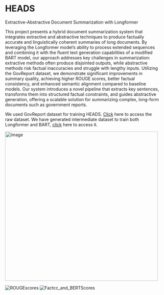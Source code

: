 # HEADS
Extractive-Abstractive Document Summarization with Longformer

This project presents a hybrid document summarization system that integrates extractive and abstractive techniques to produce factually accurate and linguistically coherent summaries of long documents. By leveraging the Longformer model’s ability to process extended sequences and combining it with the fluent text generation capabilities of a modified BART model, our approach addresses key challenges in summarization: extractive methods often produce disjointed outputs, while abstractive methods risk factual inaccuracies and struggle with lengthy inputs. Utilizing the GovReport dataset, we demonstrate significant improvements in summary quality, achieving higher ROUGE scores, better factual consistency, and enhanced semantic alignment compared to baseline models. Our system introduces a novel pipeline that extracts key sentences, transforms them into structured factual constraints, and guides abstractive generation, offering a scalable solution for summarizing complex, long-form documents such as government reports.

We used GovReport dataset for training HEADS. [Click](https://drive.google.com/drive/folders/1dJ-f1vgMDG3R-XWCyWdYF68xXjseEOyS?usp=sharing) here to access the raw dataset. We have generated intermediate dataset to train both Longformer and BART, [click](https://drive.google.com/drive/folders/1pwtrx7N_66hJAMwOgub6IrlembLI0-Uy?usp=drive_link) here to access it.


<img width="499" height="487" alt="image" src="https://github.com/user-attachments/assets/18a22654-ab04-457d-8c77-9c3b65270a2a" />

![ROUGEscores](https://github.com/user-attachments/assets/f823cb84-ba98-431d-a0e4-743b0dc23ea2)
![Factcc_and_BERTScores](https://github.com/user-attachments/assets/d48e6d54-99d2-4800-9605-cd25533b6d11)



